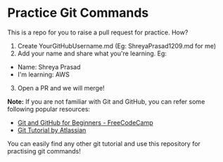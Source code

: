 # Practice Git Commands
This is a repo for you to raise a pull request for practice. How?

1. Create YourGitHubUsername.md (Eg: ShreyaPrasad1209.md for me)
2. Add your name and share what you're learning. Eg:


- Name: Shreya Prasad
- I'm learning: AWS

3. Open a PR and we will merge!



**Note:** If you are not familiar with Git and GitHub, you can refer some following popular resources:

- [Git and GitHub for Beginners - FreeCodeCamp](https://youtu.be/RGOj5yH7evk)
- [Git Tutorial by Atlassian](https://www.atlassian.com/git/tutorials)

You can easily find any other git tutorial and use this repository for practising git commands!



